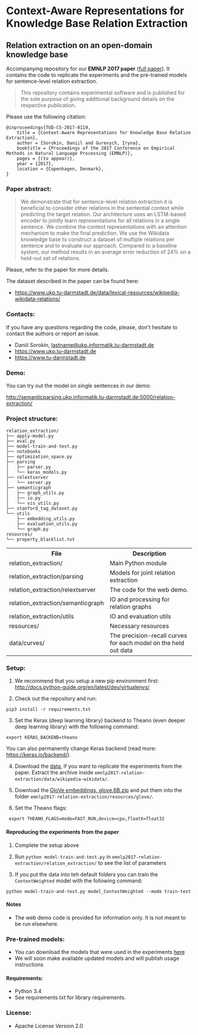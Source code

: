 # Context-Aware Representations for Knowledge Base Relation Extraction

## Relation extraction on an open-domain knowledge base


Accompanying repository for our **EMNLP 2017 paper** ([full paper](https://www.ukp.tu-darmstadt.de/fileadmin/user_upload/Group_UKP/publikationen/2017/2017_EMNLP_DS_relation_extraction_camera_ready.pdf)). It contains the code to replicate the experiments and the pre-trained models for sentence-level relation extraction.

> This repository contains experimental software and is published for the sole purpose of giving additional background details on the respective publication.
 
Please use the following citation:

```
@inproceedings{TUD-CS-2017-0119,
	title = {Context-Aware Representations for Knowledge Base Relation Extraction},
	author = {Sorokin, Daniil and Gurevych, Iryna},
	booktitle = {Proceedings of the 2017 Conference on Empirical Methods in Natural Language Processing (EMNLP)},
	pages = {(to appear)},
	year = {2017},
	location = {Copenhagen, Denmark},
}
```

### Paper abstract:
> We demonstrate that for sentence-level relation extraction it is beneficial to consider other relations in the sentential context while predicting the target relation. Our architecture uses an LSTM-based encoder to jointly learn representations for all relations in a single sentence. 
We combine the context representations with an attention mechanism to make the final prediction. 
> We use the Wikidata knowledge base to construct a dataset of multiple relations per sentence and to evaluate our approach. Compared to a baseline system, our method results in an average error reduction of 24\% on a held-out set of relations.

Please, refer to the paper for more details.

The dataset described in the paper can be found here:
 * https://www.ukp.tu-darmstadt.de/data/lexical-resources/wikipedia-wikidata-relations/
 
 
### Contacts:
If you have any questions regarding the code, please, don't hesitate to contact the authors or report an issue.
  * Daniil Sorokin, lastname@ukp.informatik.tu-darmstadt.de
  * https://www.ukp.tu-darmstadt.de
  * https://www.tu-darmstadt.de
  
### Demo:

You can try out the model on single sentences in our demo: 

http://semanticparsing.ukp.informatik.tu-darmstadt.de:5000/relation-extraction/

### Project structure:
```
relation_extraction/
├── apply-model.py
├── eval.py
├── model-train-and-test.py
├── notebooks
├── optimization_space.py
├── parsing
│   ├── parser.py
│   └── keras_models.py
├── relextserver
│   └── server.py
├── semanticgraph
│   ├── graph_utils.py
│   ├── io.py
│   └── vis_utils.py
├── stanford_tag_dataset.py
└── utils
    ├── embedding_utils.py
    ├── evaluation_utils.py
    └── graph.py
resources/
└── property_blacklist.txt
```

<table>
    <tr>
        <th>File</th><th>Description</th>
    </tr>
    <tr>
        <td>relation_extraction/</td><td>Main Python module</td>
    </tr>
    <tr>
        <td>relation_extraction/parsing</td><td>Models for joint relation extraction</td>
    </tr>
    <tr>
        <td>relation_extraction/relextserver</td><td>The code for the web demo.</td>
    </tr>
    <tr>
        <td>relation_extraction/semanticgraph</td><td>IO and processing for relation graphs</td>
    </tr>
    <tr>
        <td>relation_extraction/utils</td><td>IO and evaluation utils</td>
    </tr>
    <tr>
        <td>resources/</td><td>Necessary resources</td>
    </tr>
    <tr>
        <td>data/curves/</td><td>The precision-recall curves for each model on the held out data</td>
    </tr>
</table>

### Setup:

1. We recommend that you setup a new pip environment first: http://docs.python-guide.org/en/latest/dev/virtualenvs/

2. Check out the repository and run:
```
pip3 install -r requirements.txt
```

3. Set the Keras (deep learning library) backend to Theano (even deeper deep learning library) with the following command:
```
export KERAS_BACKEND=theano
```
   You can also permanently change Keras backend (read more: https://keras.io/backend/).

4. Download the [data](https://www.ukp.tu-darmstadt.de/data/lexical-resources/wikipedia-wikidata-relations/), if you want to replicate the experiments from the paper.
Extract the archive inside `emnlp2017-relation-extraction/data/wikipedia-wikidata/`.

5. Download the [GloVe embeddings, glove.6B.zip](https://nlp.stanford.edu/projects/glove/)
and put them into the folder `emnlp2017-relation-extraction/resources/glove/`.

6. Set the Theano flags:
```
 export THEANO_FLAGS=mode=FAST_RUN,device=cpu,floatX=float32
```

#### Reproducing the experiments from the paper

1. Complete the setup above 

2. Run `python model-train-and-test.py` in `emnlp2017-relation-extraction/relation_extraction/` to see the list of parameters

3. If you put the data into teh default folders you can train the `ContextWeighted` model with the following command:
```
python model-train-and-test.py model_ContextWeighted --mode train-test
```

#### Notes

- The web demo code is provided for information only. It is not meant to be run elsewhere.

### Pre-trained models:
* You can download the models that were used in the experiments [here](https://www.ukp.tu-darmstadt.de/fileadmin/user_upload/Group_UKP/data/wikipediaWikidata/EMNLP2017_DS_IG_relation_extraction_trained_models.zip)
* We will soon make available updated models and will publish usage instructions

#### Requirements:
* Python 3.4
* See requirements.txt for library requirements. 

### License:
* Apache License Version 2.0
